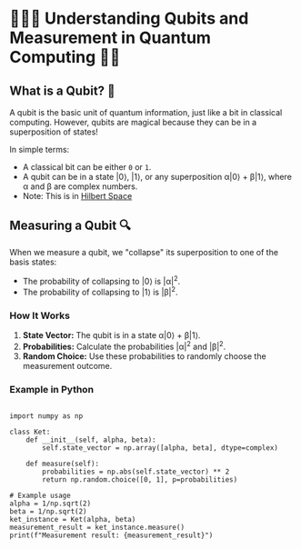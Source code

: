 # 🧙‍♀️✨ Understanding Qubits and Measurement in Quantum Computing 🚀🌌

## What is a Qubit? 🧩

A qubit is the basic unit of quantum information, just like a bit in classical computing. However, qubits are magical because they can be in a superposition of states!

In simple terms:

- A classical bit can be either `0` or `1`.
- A qubit can be in a state |0⟩, |1⟩, or any superposition α|0⟩ + β|1⟩, where α and β are complex numbers.
- Note: This is in [Hilbert Space](https://en.wikipedia.org/wiki/Hilbert_space)

## Measuring a Qubit 🔍

When we measure a qubit, we "collapse" its superposition to one of the basis states:

- The probability of collapsing to |0⟩ is |α|<sup>2</sup>.
- The probability of collapsing to |1⟩ is |β|<sup>2</sup>.

### How It Works

1. **State Vector:** The qubit is in a state α|0⟩ + β|1⟩.
2. **Probabilities:** Calculate the probabilities |α|<sup>2</sup> and |β|<sup>2</sup>.
3. **Random Choice:** Use these probabilities to randomly choose the measurement outcome.

### Example in Python

<pre><code>
import numpy as np

class Ket:
    def __init__(self, alpha, beta):
        self.state_vector = np.array([alpha, beta], dtype=complex)

    def measure(self):
        probabilities = np.abs(self.state_vector) ** 2
        return np.random.choice([0, 1], p=probabilities)

# Example usage
alpha = 1/np.sqrt(2)
beta = 1/np.sqrt(2)
ket_instance = Ket(alpha, beta)
measurement_result = ket_instance.measure()
print(f"Measurement result: {measurement_result}")
</code></pre>
